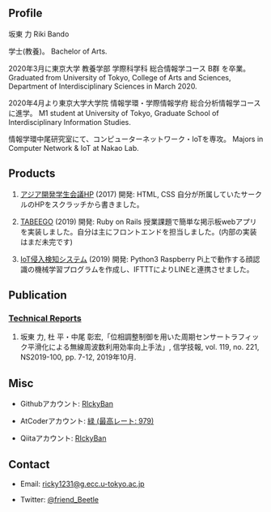 ## Profile

坂東 力
Riki Bando

学士(教養)。
Bachelor of Arts.

2020年3月に東京大学 教養学部 学際科学科 総合情報学コース B群 を卒業。
Graduated from University of Tokyo, College of Arts and Sciences, Department of Interdisciplinary Sciences in March 2020.

2020年4月より東京大学大学院 情報学環・学際情報学府 総合分析情報学コースに進学。
M1 student at University of Tokyo, Graduate School of Interdisciplinary Information Studies.

情報学環中尾研究室にて、コンピューターネットワーク・IoTを専攻。
Majors in Computer Network & IoT at Nakao Lab.


## Products

1. [アジア開発学生会議HP](http://andyfey.sakura.ne.jp/) (2017)
    開発: HTML, CSS
    自分が所属していたサークルのHPをスクラッチから書きました。

1. [TABEEGO](https://tabeego-ids.herokuapp.com/) (2019)
    開発: Ruby on Rails
    授業課題で簡単な掲示板webアプリを実装しました。自分は主にフロントエンドを担当しました。(内部の実装はまだ未完です)

1. [IoT侵入検知システム](https://github.com/RIckyBan/my_face_detection) (2019)
    開発: Python3
    Raspberry Pi上で動作する顔認識の機械学習プログラムを作成し、IFTTTによりLINEと連携させました。

## Publication

### [Technical Reports](https://github.com/RIckyBan/publications/tree/master/papers/technical_reports)

1. 坂東 力, 杜 平・中尾 彰宏,「位相調整制御を用いた周期センサートラフィック平滑化による無線周波数利用効率向上手法」, 信学技報, vol. 119, no. 221, NS2019-100, pp. 7-12, 2019年10月.

## Misc

- Githubアカウント: [RIckyBan](https://github.com/RIckyBan)

- AtCoderアカウント: [緑 (最高レート: 979)](https://atcoder.jp/users/Ricky_Ban)

- Qiitaアカウント: [RIckyBan](https://qiita.com/RIckyBan)

## Contact

- Email: ricky1231@g.ecc.u-tokyo.ac.jp

- Twitter: [@friend_Beetle](https://twitter.com/friend_Beetle)